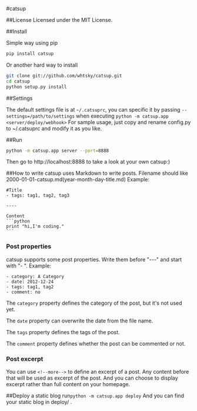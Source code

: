 #catsup

##License
Licensed under the MIT License.

##Install

Simple way using pip

```bash
pip install catsup
```

Or another hard way to install

```bash
git clone git://github.com/whtsky/catsup.git
cd catsup
python setup.py install
```

##Settings

The default settings file is at `~/.catsuprc`, you can specific it by passing `--settings=/path/to/settings` when executing `python -m catsup.app <server/deploy/webhook>`
For sample usage, just copy and rename config.py to ~/.catsuprc and modify it as you like.

##Run
```bash
python -m catsup.app server --port=8888
```

Then go to http://localhost:8888 to take a look at your own catsup:)

##How to write
catsup uses Markdown to write posts.
Filename should like 2000-01-01-catsup.md(year-month-day-title.md)
Example:

	#Title
	- tags: tag1, tag2, tag3
	
	----
	
	Content
	```python
	print "hi,I'm coding."
	```

### Post properties
catsup supports some post properties. Write them before "---" and start with "- ".
Example:

    - category: A Category
    - date: 2012-12-24
    - tags: tag1, tag2
    - comment: no

The `category` property defines the category of the post, but it's not used yet.

The `date` property can overwrite the date from the file name.

The `tags` property defines the tags of the post.

The `comment` property defines whether the post can be commented or not.

### Post excerpt
You can use `<!--more-->` to define an excerpt of a post. Any content before that will be used as excerpt of the post. And you can choose to display excerpt rather than full content on your homepage.

##Deploy a static blog
run`python -m catsup.app deploy`
And you can find your static blog in deploy/ .